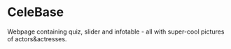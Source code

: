# CeleBase
Webpage containing quiz, slider and infotable - all with super-cool pictures of actors&amp;actresses. 
